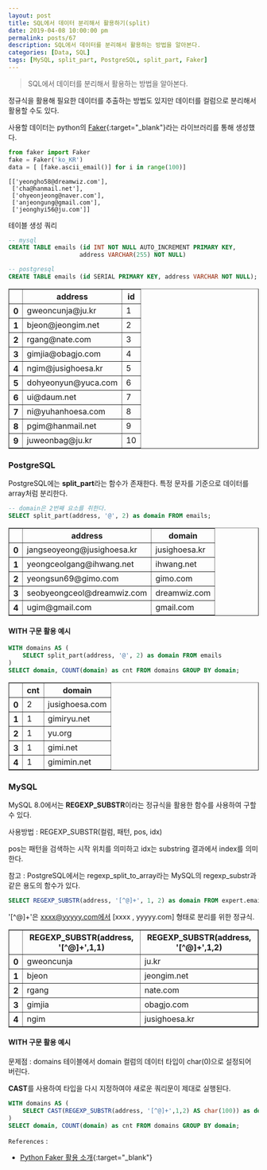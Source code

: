 ```yaml
---
layout: post
title: SQL에서 데이터 분리해서 활용하기(split)
date: 2019-04-08 10:00:00 pm
permalink: posts/67
description: SQL에서 데이터를 분리해서 활용하는 방법을 알아본다.
categories: [Data, SQL]
tags: [MySQL, split_part, PostgreSQL, split_part, Faker]
---
```


> SQL에서 데이터를 분리해서 활용하는 방법을 알아본다.

정규식을 활용해 필요한 데이터를 추출하는 방법도 있지만 데이터를 컬럼으로 분리해서 활용할 수도 있다.


사용할 데이터는 python의 [Faker](https://faker.readthedocs.io/en/master/){:target="_blank"}라는 라이브러리를 통해 생성했다.

```python
from faker import Faker
fake = Faker('ko_KR')
data = [ [fake.ascii_email()] for i in range(100)]
```

    [['yeongho58@dreamwiz.com'],
     ['cha@hanmail.net'],
     ['ohyeonjeong@naver.com'],
     ['anjeongung@gmail.com'],
     ['jeonghyi56@ju.com']]


테이블 생성 쿼리

``` sql
-- mysql
CREATE TABLE emails (id INT NOT NULL AUTO_INCREMENT PRIMARY KEY,
                    address VARCHAR(255) NOT NULL)

-- postgresql
CREATE TABLE emails (id SERIAL PRIMARY KEY, address VARCHAR NOT NULL);'
```

<div>
<style scoped>
    .dataframe tbody tr th:only-of-type {
        vertical-align: middle;
    }

    .dataframe tbody tr th {
        vertical-align: top;
    }

    .dataframe thead th {
        text-align: center;
    }
</style>
<table border="1" class="dataframe">
  <thead>
    <tr style="text-align: center;">
      <th></th>
      <th>address</th>
      <th>id</th>
    </tr>
  </thead>
  <tbody>
    <tr>
      <th>0</th>
      <td>gweoncunja@ju.kr</td>
      <td>1</td>
    </tr>
    <tr>
      <th>1</th>
      <td>bjeon@jeongim.net</td>
      <td>2</td>
    </tr>
    <tr>
      <th>2</th>
      <td>rgang@nate.com</td>
      <td>3</td>
    </tr>
    <tr>
      <th>3</th>
      <td>gimjia@obagjo.com</td>
      <td>4</td>
    </tr>
    <tr>
      <th>4</th>
      <td>ngim@jusighoesa.kr</td>
      <td>5</td>
    </tr>
    <tr>
      <th>5</th>
      <td>dohyeonyun@yuca.com</td>
      <td>6</td>
    </tr>
    <tr>
      <th>6</th>
      <td>ui@daum.net</td>
      <td>7</td>
    </tr>
    <tr>
      <th>7</th>
      <td>ni@yuhanhoesa.com</td>
      <td>8</td>
    </tr>
    <tr>
      <th>8</th>
      <td>pgim@hanmail.net</td>
      <td>9</td>
    </tr>
    <tr>
      <th>9</th>
      <td>juweonbag@ju.kr</td>
      <td>10</td>
    </tr>
  </tbody>
</table>
</div>

### PostgreSQL

PostgreSQL에는 **split_part**라는 함수가 존재한다. 특정 문자를 기준으로 데이터를 array처럼 분리한다.

``` sql
-- domain은 2번째 요소를 취한다.
SELECT split_part(address, '@', 2) as domain FROM emails;
```

<div>
<style scoped>
    .dataframe tbody tr th:only-of-type {
        vertical-align: middle;
    }

    .dataframe tbody tr th {
        vertical-align: top;
    }

    .dataframe thead th {
        text-align: center;
    }
</style>
<table border="1" class="dataframe">
  <thead>
    <tr style="text-align: center;">
      <th></th>
      <th>address</th>
      <th>domain</th>
    </tr>
  </thead>
  <tbody>
    <tr>
      <th>0</th>
      <td>jangseoyeong@jusighoesa.kr</td>
      <td>jusighoesa.kr</td>
    </tr>
    <tr>
      <th>1</th>
      <td>yeongceolgang@ihwang.net</td>
      <td>ihwang.net</td>
    </tr>
    <tr>
      <th>2</th>
      <td>yeongsun69@gimo.com</td>
      <td>gimo.com</td>
    </tr>
    <tr>
      <th>3</th>
      <td>seobyeongceol@dreamwiz.com</td>
      <td>dreamwiz.com</td>
    </tr>
    <tr>
      <th>4</th>
      <td>ugim@gmail.com</td>
      <td>gmail.com</td>
    </tr>
  </tbody>
</table>
</div>

#### WITH 구문 활용 예시

``` sql
WITH domains AS ( 
    SELECT split_part(address, '@', 2) as domain FROM emails
)
SELECT domain, COUNT(domain) as cnt FROM domains GROUP BY domain;
```


<div>
<style scoped>
    .dataframe tbody tr th:only-of-type {
        vertical-align: middle;
    }

    .dataframe tbody tr th {
        vertical-align: top;
    }

    .dataframe thead th {
        text-align: center;
    }
</style>
<table border="1" class="dataframe">
  <thead>
    <tr style="text-align: center;">
      <th></th>
      <th>cnt</th>
      <th>domain</th>
    </tr>
  </thead>
  <tbody>
    <tr>
      <th>0</th>
      <td>2</td>
      <td>jusighoesa.com</td>
    </tr>
    <tr>
      <th>1</th>
      <td>1</td>
      <td>gimiryu.net</td>
    </tr>
    <tr>
      <th>2</th>
      <td>1</td>
      <td>yu.org</td>
    </tr>
    <tr>
      <th>3</th>
      <td>1</td>
      <td>gimi.net</td>
    </tr>
    <tr>
      <th>4</th>
      <td>1</td>
      <td>gimimin.net</td>
    </tr>
  </tbody>
</table>
</div>


### MySQL

MySQL 8.0에서는 **REGEXP_SUBSTR**이라는 정규식을 활용한 함수를 사용하여 구할 수 있다.

사용방법 : REGEXP_SUBSTR(컬럼, 패턴, pos, idx) 

pos는 패턴을 검색하는 시작 위치를 의미하고 idx는 substring 결과에서 index를 의미한다.

참고 : PostgreSQL에서는 regexp_split_to_array라는 MySQL의 regexp_substr과 같은 용도의 함수가 있다.

```sql
SELECT REGEXP_SUBSTR(address, '[^@]+', 1, 2) as domain FROM expert.emails;
```

'[^@]+'은 xxxx@yyyyy.com에서 [xxxx , yyyyy.com] 형태로 분리를 위한 정규식.

<div>
<style scoped>
    .dataframe tbody tr th:only-of-type {
        vertical-align: middle;
    }

    .dataframe tbody tr th {
        vertical-align: top;
    }

    .dataframe thead th {
        text-align: center;
    }
</style>
<table border="1" class="dataframe">
  <thead>
    <tr style="text-align: center;">
      <th></th>
      <th>REGEXP_SUBSTR(address, '[^@]+',1,1)</th>
      <th>REGEXP_SUBSTR(address, '[^@]+',1,2)</th>
    </tr>
  </thead>
  <tbody>
    <tr>
      <th>0</th>
      <td>gweoncunja</td>
      <td>ju.kr</td>
    </tr>
    <tr>
      <th>1</th>
      <td>bjeon</td>
      <td>jeongim.net</td>
    </tr>
    <tr>
      <th>2</th>
      <td>rgang</td>
      <td>nate.com</td>
    </tr>
    <tr>
      <th>3</th>
      <td>gimjia</td>
      <td>obagjo.com</td>
    </tr>
    <tr>
      <th>4</th>
      <td>ngim</td>
      <td>jusighoesa.kr</td>
    </tr>
  </tbody>
</table>
</div>

#### WITH 구문 활용 예시

문제점 : domains 테이블에서 domain 컬럼의 데이터 타입이 char(0)으로 설정되어 버린다.

**CAST**를 사용하여 타입을 다시 지정하여야 새로운 쿼리문이 제대로 실행된다.


```sql
WITH domains AS ( 
    SELECT CAST(REGEXP_SUBSTR(address, '[^@]+',1,2) AS char(100)) as domain FROM emails
)
SELECT domain, COUNT(domain) as cnt FROM domains GROUP BY domain;
```

`References` : 

* [Python Faker 활용 소개](https://minwook-shin.github.io/python-generates-fake-data-using-faker/){:target="_blank"}
